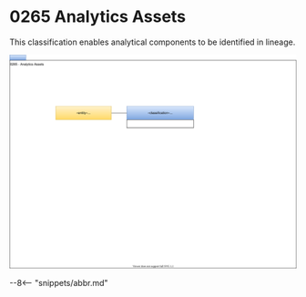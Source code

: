 <!-- SPDX-License-Identifier: CC-BY-4.0 -->
<!-- Copyright Contributors to the Egeria project. -->

# 0265 Analytics Assets

This classification enables analytical components to be identified in lineage.

![UML](0265-analytics-assets.svg)

--8<-- "snippets/abbr.md"
